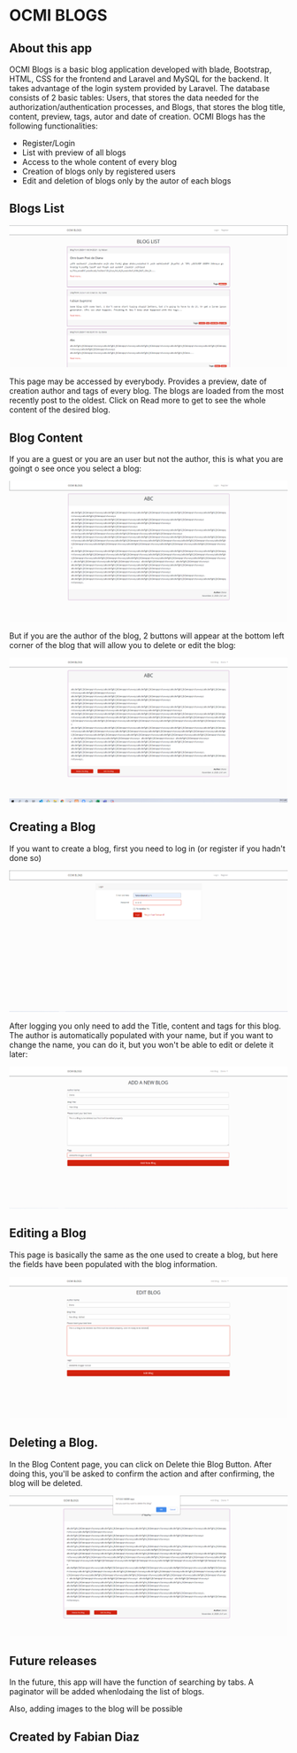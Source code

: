 # OCMI BLOGS


## About this app

OCMI Blogs is a basic blog application developed with blade, Bootstrap, HTML, CSS for the frontend and Laravel and MySQL for the backend. It takes advantage of the login system provided by Laravel. The database consists of 2 basic tables: Users, that stores the data needed for the authorization/authentication processes, and Blogs, that stores the blog title, content, preview, tags, autor and date of creation. OCMI Blogs has the following functionalities:

- Register/Login
- List with preview of all blogs
- Access to the whole content of every blog
- Creation of blogs only by registered users
- Edit and deletion of blogs only by the autor of each blogs


## Blogs List

![screenshot](/public/images/index.PNG)

This page may be accessed by everybody. Provides a preview, date of creation author and tags of every blog. The blogs are loaded from the most recently post to the oldest. Click on Read more to get to see the whole content of the desired blog.



## Blog Content

If you are a guest or you are an user but not the author, this is what you are goingt o see once you select a blog:

![screenshot](/public/images/guestBlog.PNG)

But if you are the author of the blog, 2 buttons will appear at the bottom left corner of the blog that will allow you to delete or edit the blog:

![screenshot](/public/images/userBlog.PNG)



## Creating a Blog
If you want to create a blog, first you need to log in (or register if you hadn't done so) 

![screenshot](/public/images/login.PNG)


After logging you only need to add the Title, content and tags for this blog. The author is automatically populated with your name, but if you want to change the name, you can do it, but you won't be able to edit or delete it later:

![screenshot](/public/images/addBlog.PNG)



## Editing a Blog
This page is basically the same as the one used to create a blog, but here the fields have been populated with the blog information.

![screenshot](/public/images/edit.PNG)


## Deleting a Blog.
In the Blog Content page, you can click on Delete thie Blog Button. After doing this, you'll be asked to confirm the action and after confirming, the blog will be deleted.

![screenshot](/public/images/delete.PNG)


## Future releases
In the future, this app will have the function of searching by tabs. A paginator will be added whenlodaing the list of blogs.

Also, adding images to the blog will be possible


## Created by Fabian Diaz
